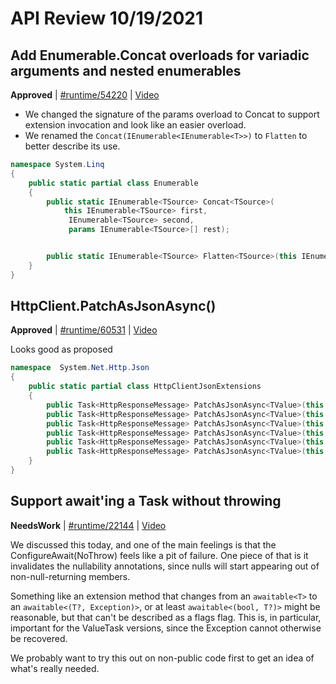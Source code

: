# API Review 10/19/2021

## Add Enumerable.Concat overloads for variadic arguments and nested enumerables

**Approved** | [#runtime/54220](https://github.com/dotnet/runtime/issues/54220#issuecomment-946994846) | [Video](https://www.youtube.com/watch?v=etwMhIKj0tI&t=0h0m0s)

* We changed the signature of the params overload to Concat to support extension invocation and look like an easier overload.
* We renamed the `Concat(IEnumerable<IEnumerable<T>>)` to `Flatten` to better describe its use.

```C#
namespace System.Linq 
{
    public static partial class Enumerable 
    {
        public static IEnumerable<TSource> Concat<TSource>(
            this IEnumerable<TSource> first,
             IEnumerable<TSource> second,
             params IEnumerable<TSource>[] rest);


        public static IEnumerable<TSource> Flatten<TSource>(this IEnumerable<IEnumerable<TSource>> sources);
    }
}
```
## HttpClient.PatchAsJsonAsync()

**Approved** | [#runtime/60531](https://github.com/dotnet/runtime/issues/60531#issuecomment-947000766) | [Video](https://www.youtube.com/watch?v=etwMhIKj0tI&t=0h29m59s)

Looks good as proposed

```C#
namespace  System.Net.Http.Json
{
    public static partial class HttpClientJsonExtensions
    {
        public Task<HttpResponseMessage> PatchAsJsonAsync<TValue>(this HttpClient client, string? requestUri, TValue value, JsonSerializerOptions? options = null, CancellationToken cancellationToken = default);
        public Task<HttpResponseMessage> PatchAsJsonAsync<TValue>(this HttpClient client, Uri? requestUri, TValue value, JsonSerializerOptions? options = null, CancellationToken cancellationToken = default);
        public Task<HttpResponseMessage> PatchAsJsonAsync<TValue>(this HttpClient client, string? requestUri, TValue value, JsonTypeInfo<TValue> jsonTypeInfo = null, CancellationToken cancellationToken = default);
        public Task<HttpResponseMessage> PatchAsJsonAsync<TValue>(this HttpClient client, Uri? requestUri, TValue value, JsonTypeInfo<TValue> jsonTypeInfo = null, CancellationToken cancellationToken = default);
        public Task<HttpResponseMessage> PatchAsJsonAsync<TValue>(this HttpClient client, string? requestUri, TValue value, CancellationToken cancellationToken = default);
        public Task<HttpResponseMessage> PatchAsJsonAsync<TValue>(this HttpClient client, Uri? requestUri, TValue value, CancellationToken cancellationToken = default);
    }
}
```
## Support await'ing a Task without throwing

**NeedsWork** | [#runtime/22144](https://github.com/dotnet/runtime/issues/22144#issuecomment-947018377) | [Video](https://www.youtube.com/watch?v=etwMhIKj0tI&t=0h35m3s)

We discussed this today, and one of the main feelings is that the ConfigureAwait(NoThrow) feels like a pit of failure.  One piece of that is it invalidates the nullability annotations, since nulls will start appearing out of non-null-returning members.

Something like an extension method that changes from an `awaitable<T>` to an `awaitable<(T?, Exception)>`, or at least `awaitable<(bool, T?)>` might be reasonable, but that can't be described as a flags flag.  This is, in particular, important for the ValueTask versions, since the Exception cannot otherwise be recovered.

We probably want to try this out on non-public code first to get an idea of what's really needed.
